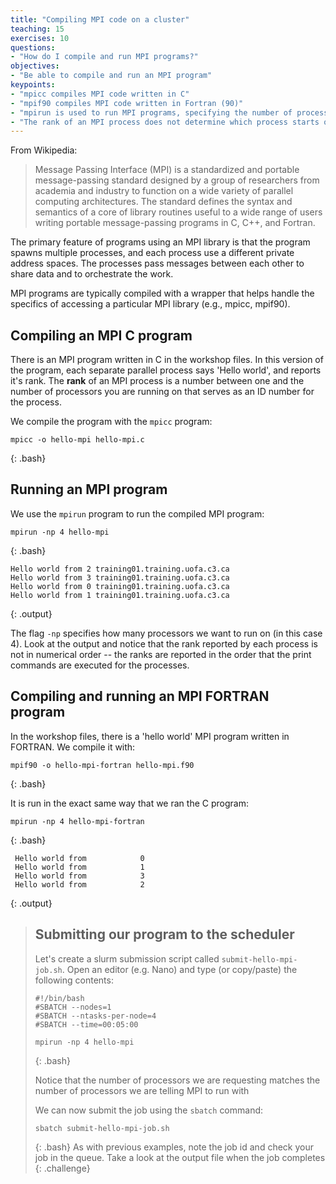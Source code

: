 ```yaml
---
title: "Compiling MPI code on a cluster"
teaching: 15
exercises: 10
questions:
- "How do I compile and run MPI programs?"
objectives:
- "Be able to compile and run an MPI program"
keypoints:
- "mpicc compiles MPI code written in C"
- "mpif90 compiles MPI code written in Fortran (90)"
- "mpirun is used to run MPI programs, specifying the number of processors with the -np flag"
- "The rank of an MPI process does not determine which process starts or finishes first"
---
```


From Wikipedia:

> Message Passing Interface (MPI) is a standardized and portable message-passing standard designed by a group of researchers from academia and industry to function on a wide variety of parallel computing architectures. The standard defines the syntax and semantics of a core of library routines useful to a wide range of users writing portable message-passing programs in C, C++, and Fortran.

The primary feature of programs using an MPI library is that the program spawns multiple processes, and each process use a different private address spaces. The processes pass messages between each other to share data and to orchestrate the work.

MPI programs are typically compiled with a wrapper that helps handle the specifics of accessing a particular MPI library (e.g., mpicc, mpif90).

## Compiling an MPI C program

There is an MPI program written in C in the workshop files. In this version of
the program, each separate parallel process says 'Hello world', and reports it's
rank. The **rank** of an MPI process is a number between one and the number of
processors you are running on that serves as an ID number for the process. 

We compile the program with the `mpicc` program:

```
mpicc -o hello-mpi hello-mpi.c
```
{: .bash}

## Running an MPI program

We use the `mpirun` program to run the compiled MPI program:
```
mpirun -np 4 hello-mpi
```
{: .bash}
```
Hello world from 2 training01.training.uofa.c3.ca
Hello world from 3 training01.training.uofa.c3.ca
Hello world from 0 training01.training.uofa.c3.ca
Hello world from 1 training01.training.uofa.c3.ca
```
{: .output}

The flag `-np` specifies how many processors we want to run on (in this case 4).
Look at the output and notice that the rank reported by each process is not
in numerical order -- the ranks are reported in the order that the print commands
are executed for the processes.

## Compiling and running an MPI FORTRAN program

In the workshop files, there is a 'hello world' MPI program written in FORTRAN.
We compile it with:

```
mpif90 -o hello-mpi-fortran hello-mpi.f90
```
{: .bash}

It is run in the exact same way that we ran the C program:

```
mpirun -np 4 hello-mpi-fortran
```
{: .bash}
```
 Hello world from            0
 Hello world from            1
 Hello world from            3
 Hello world from            2
```
{: .output}

> ## Submitting our program to the scheduler
>
> Let's create a slurm submission script called `submit-hello-mpi-job.sh`.
> Open an editor (e.g. Nano) and type (or copy/paste) the following contents:
>
> ~~~
> #!/bin/bash 
> #SBATCH --nodes=1
> #SBATCH --ntasks-per-node=4
> #SBATCH --time=00:05:00
>
> mpirun -np 4 hello-mpi
> ~~~
> {: .bash}
>
> Notice that the number of processors we are requesting matches the number of
> processors we are telling MPI to run with
>
> We can now submit the job using the `sbatch` command:
> ```
> sbatch submit-hello-mpi-job.sh
> ```
> {: .bash}
> As with previous examples, note the job id and check your job in the queue.
> Take a look at the output file when the job completes
{: .challenge}
